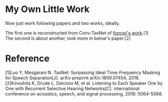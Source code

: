 # My Own Little Work
Now just work following papers and two works, ideally.

The first one is reconstructed from Conv-TasNet of [funcwj's work](https://github.com/funcwj/conv-tasnet).[1]  
The second is about another, look more in below's paper.[2]

# Reference
[1]Luo Y, Mesgarani N. TasNet: Surpassing Ideal Time-Frequency Masking for Speech Separation[J]. arXiv preprint arXiv:1809.07454, 2018.  
[2]Kinoshita K, Drude L, Delcroix M, et al. Listening to Each Speaker One by One with Recurrent Selective Hearing Networks[C]. international conference on acoustics, speech, and signal processing, 2018: 5064-5068.
